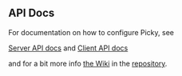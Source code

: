 ## API Docs

For documentation on how to configure Picky, see

[Server API docs](doc/server/index.html) and [Client API docs](doc/client/index.html)

and for a bit more info [the Wiki](http://github.com/floere/picky/wiki) in the [repository](http://github.com/floere/picky).